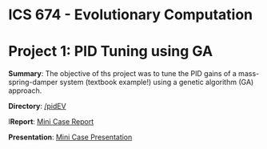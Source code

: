 # ICS 674 - Evolutionary Computation

# Project 1: PID Tuning using GA

**Summary**:
The objective of ths project was to tune the PID gains of a mass-spring-damper system (textbook example!) using a genetic algorithm (GA) approach.


**Directory**: [/pidEV](pidEV/)

l**Report**: [Mini Case Report](pidEV/pid_ev_report.md)

**Presentation**: [Mini Case Presentation](pidEv/PITCHME.md)
